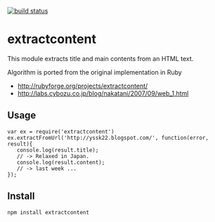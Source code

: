[![build status](https://secure.travis-ci.org/yssk22/extractcontent.png)](http://travis-ci.org/yssk22/extractcontent)

# extractcontent

This module extracts title and main contents from an HTML text.

Algorithm is ported from the original implementation in Ruby

* http://rubyforge.org/projects/extractcontent/
* http://labs.cybozu.co.jp/blog/nakatani/2007/09/web_1.html

## Usage

    var ex = require('extractcontent')
    ex.extractFromUrl('http://yssk22.blogspot.com/', function(error, result){ 
       console.log(result.title); 
       // -> Relaxed in Japan.
       console.log(result.content); 
       // -> last week ... 
    });

## Install

    npm install extractcontent
